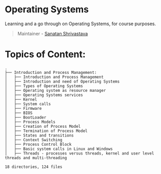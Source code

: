 # Operating Systems
Learning and a go through on Operating Systems, for course purposes.
> Maintainer - [Sanatan Shrivastava](https://sanatanshrivastava.me)

# Topics of Content:

```
.
├── Introduction and Process Management:
│   ├── Introduction and Process Management
│   ├── Introduction and need of Operating Systems
│   ├── Types of Operating Systems
│   ├── Operating system as resource manager
│   ├── Operating Systems services
│   ├── Kernel
│   ├── System calls
│   ├── Firmware
│   ├── BIOS
│   ├── BootLoader
│   ├── Process Models
│   ├── Creation of Process Model
│   ├── Termination of Process Model
│   ├── States and transitions
│   ├── Context Switching
│   ├── Process Control Block
│   ├── Basic system calls in Linux and Windows
│   ├── Threads - processes versus threads, kernel and user level threads and multi-threading

18 directories, 124 files
```
